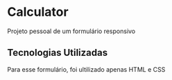 # Calculator
Projeto pessoal de um formulário responsivo

## Tecnologias Utilizadas
Para esse formulário, foi ultilizado apenas HTML e CSS